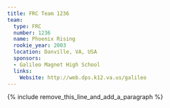 ```yaml
---
title: FRC Team 1236
team:
  type: FRC
  number: 1236
  name: Phoenix Rising
  rookie_year: 2003
  location: Danville, VA, USA
  sponsors:
  - Galileo Magnet High School
  links:
    Website: http://web.dps.k12.va.us/galileo
---
```


{% include remove_this_line_and_add_a_paragraph %}
